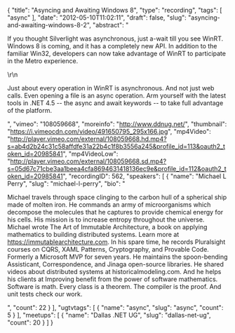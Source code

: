 {
  "title": "Asyncing and Awaiting Windows 8",
  "type": "recording",
  "tags": [
    "async"
  ],
  "date": "2012-05-10T11:02:11",
  "draft": false,
  "slug": "asyncing-and-awaiting-windows-8-2",
  "abstract": "<p>If you thought Silverlight was asynchronous, just a-wait till you see WinRT. Windows 8 is coming, and it has a completely new API. In addition to the familiar Win32, developers can now take advantage of WinRT to participate in the Metro experience.</p>\r\n<p>Just about every operation in WinRT is asynchronous. And not just web calls. Even opening a file is an async operation. Arm yourself with the latest tools in .NET 4.5 -- the async and await keywords -- to take full advantage of the platform.</p>",
  "vimeo": "108059668",
  "moreinfo": "http://www.ddnug.net/",
  "thumbnail": "https://i.vimeocdn.com/video/491650795_295x166.jpg",
  "mp4Video": "http://player.vimeo.com/external/108059668.hd.mp4?s=ab4d2b24c31c58affdfe31a22b4c1f8b3556a245&profile_id=113&oauth2_token_id=20985841",
  "mp4VideoLow": "http://player.vimeo.com/external/108059668.sd.mp4?s=05d67c71cbe3aa1beea4cfa8694631418136ec9e&profile_id=112&oauth2_token_id=20985841",
  "recordingID": 562,
  "speakers": [
    {
      "name": "Michael L Perry",
      "slug": "michael-l-perry",
      "bio": "<p>Michael travels through space clinging to the carbon hull of a spherical ship made of molten iron. He commands an army of microorganisms which decompose the molecules that he captures to provide chemical energy for his cells. His mission is to increase entropy throughout the universe. Michael wrote The Art of Immutable Architecture, a book on applying mathematics to building distributed systems. Learn more at https://immutablearchitecture.com. In his spare time, he records Pluralsight courses on CQRS, XAML Patterns, Cryptography, and Provable Code. Formerly a Microsoft MVP for seven years. He maintains the spoon-bending Assisticant, Correspondence, and Jinaga open-source libraries. He shared videos about distributed systems at historicalmodeling.com. And he helps his clients at Improving benefit from the power of software mathematics. Software is math. Every class is a theorem. The compiler is the proof. And unit tests check our work.</p>",
      "count": 22
    }
  ],
  "ugtvtags": [
    {
      "name": "async",
      "slug": "async",
      "count": 5
    }
  ],
  "meetups": [
    {
      "name": "Dallas .NET UG",
      "slug": "dallas-net-ug",
      "count": 20
    }
  ]
}